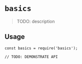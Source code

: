 # `basics`

> TODO: description

## Usage

```
const basics = require('basics');

// TODO: DEMONSTRATE API
```
